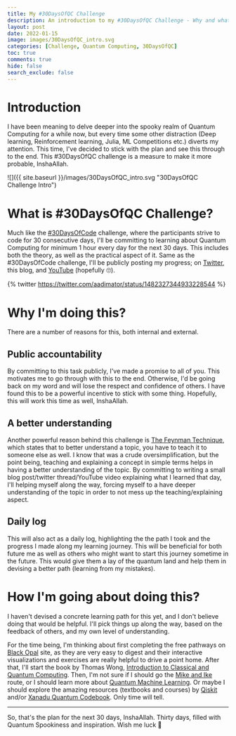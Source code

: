 ```yaml
---
title: My #30DaysOfQC Challenge
description: An introduction to my #30DaysOfQC Challenge - Why and what I'll be doing for the next 30 Days.
layout: post
date: 2022-01-15
image: images/30DaysOfQC_intro.svg
categories: [Challenge, Quantum Computing, 30DaysOfQC]
toc: true
comments: true
hide: false
search_exclude: false
---
```


# Introduction

I have been meaning to delve deeper into the spooky realm of Quantum Computing for a while now, but every time some other distraction (Deep learning, Reinforcement learning, Julia, ML Competitions etc.) diverts my attention. This time, I've decided to stick with the plan and see this through to the end. This #30DaysOfQC challenge is a measure to make it more probable, InshaAllah.

![]({{ site.baseurl }}/images/30DaysOfQC_intro.svg "30DaysOfQC Challenge Intro")

# What is #30DaysOfQC Challenge?

Much like the [#30DaysOfCode](https://twitter.com/hashtag/30DaysOfCode) challenge, where the participants strive to code for 30 consecutive days, I'll be committing to learning about Quantum Computing for minimum 1 hour every day for the next 30 days. This includes both the theory, as well as the practical aspect of it. Same as the #30DaysOfCode challenge, I'll be publicly posting my progress; on [Twitter](https://twitter.com/aadimator), this blog, and [YouTube](https://www.youtube.com/channel/UC8bGVXxkT5xpOBZ3h94jt9g) (hopefully 🙄).

{% twitter https://twitter.com/aadimator/status/1482327344933228544 %}

# Why I'm doing this?

There are a number of reasons for this, both internal and external.

## Public accountability

By committing to this task publicly, I've made a promise to all of you. This motivates me to go through with this to the end. Otherwise, I'd be going back on my word and will lose the respect and confidence of others. I have found this to be a powerful incentive to stick with some thing. Hopefully, this will work this time as well, InshaAllah.

## A better understanding

Another powerful reason behind this challenge is [The Feynman Technique](https://fs.blog/feynman-technique/), which states that to better understand a topic, you have to teach it to someone else as well. I know that was a crude oversimplification, but the point being, teaching and explaining a concept in simple terms helps in having a better understanding of the topic. By committing to writing a small blog post/twitter thread/YouTube video explaining what I learned that day, I'll helping myself along the way, forcing myself to a have deeper understanding of the topic in order to not mess up the teaching/explaining aspect.

## Daily log

This will also act as a daily log, highlighting the the path I took and the progress I made along my learning journey. This will be beneficial for both future me as well as others who might want to start this journey sometime in the future. This would give them a lay of the quantum land and help them in devising a better path (learning from my mistakes).

# How I'm going about doing this?

I haven't devised a concrete learning path for this yet, and I don't believe doing that would be helpful. I'll pick things up along the way, based on the feedback of others, and my own level of understanding.

For the time being, I'm thinking about first completing the free pathways on [Black Opal](https://black.q-ctrl.com/skills) site, as they are very easy to digest and their interactive visualizations and exercises are really helpful to drive a point home. After that, I'll start the book by Thomas Wong, [Introduction to Classical and Quantum Computing](http://www.thomaswong.net/introduction-to-classical-and-quantum-computing.pdf). Then, I'm not sure if I should go the [Mike and Ike](https://www.amazon.com/Quantum-Computation-Information-10th-Anniversary/dp/1107002176) route, or I should learn more about [Quantum Machine Learning](https://link.springer.com/book/10.1007/978-3-030-83098-4). Or maybe I should explore the amazing resources (textbooks and courses) by [Qiskit](https://qiskit.org/learn) and/or [Xanadu Quantum Codebook](https://codebook.xanadu.ai/). Only time will tell.

---

So, that's the plan for the next 30 days, InshaAllah. Thirty days, filled with Quantum Spookiness and inspiration. Wish me luck 🙂
